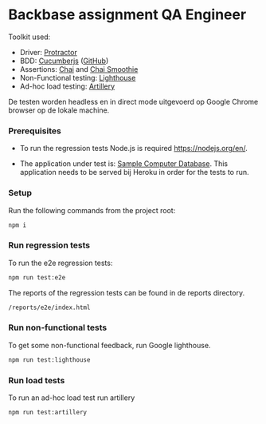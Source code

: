 # Backbase assignment QA Engineer

Toolkit used:
* Driver: [Protractor](http://www.protractortest.org)
* BDD: [Cucumberjs](https://cucumber.io) ([GitHub](https://github.com/cucumber/cucumber-js))
* Assertions: [Chai](http://chaijs.com) and [Chai Smoothie](https://www.npmjs.com/package/chai-smoothie)
* Non-Functional testing: [Lighthouse](https://developers.google.com/web/tools/lighthouse/)
* Ad-hoc load testing: [Artillery](https://artillery.io/)

De testen worden headless en in direct mode uitgevoerd op Google Chrome browser op de lokale machine. 

### Prerequisites

* To run the regression tests Node.js is required https://nodejs.org/en/. 

* The application under test is: [Sample Computer Database](http://computer-database.herokuapp.com/computers). 
This application needs to be served bij Heroku in order for the tests to run.

### Setup
Run the following commands from the project root:
```bash
npm i
```
### Run regression tests
To run the e2e regression tests:
```bash
npm run test:e2e
```

The reports of the regression tests can be found in de reports directory.
```bash
/reports/e2e/index.html
```
### Run non-functional tests
To get some non-functional feedback, run Google lighthouse.
```bash
npm run test:lighthouse
```
### Run load tests
To run an ad-hoc load test run artillery
```bash
npm run test:artillery
```